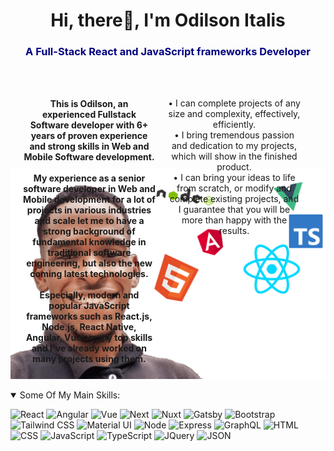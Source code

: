 <h1 align="center">Hi, there👋, I'm Odilson Italis</h1>
<h3 style= "color : #000080" align="center">A Full-Stack React and JavaScript frameworks Developer</h3>

<div style= " margin : 20px; margin-Top : 20px; display : flex; justify-content : center; align-items : center">
        <h4 style = "text-align : center; width : 600px; height : 100px; margin-right : 20px;  transform : translateY(25%)">This is Odilson, an experienced Fullstack Software developer with 6+ years of proven experience and strong skills in Web and Mobile Software development.
        <br/><br />
        My experience as a senior software developer in Web and Mobile development for a lot of projects in various industries and scale let me to have a strong background of fundamental knowledge in traditional software engineering, but also the new coming latest technologies.
        <br/><br />
        Especially, modern and popular JavaScript frameworks such as React.js, Node.js, React Native, Angular, Vue are my top skills and I've already worked on many projects using them.
        <br/><br />
        </h4>
        <p style = "text-align : center; width : 600px; height : 100px; margin-right : 20px;  transform : translateY(25%)">
            • I can complete projects of any size and complexity, effectively, efficiently. <br/>
            • I bring tremendous passion and dedication to my projects, which will show in the finished product. 
            <br/>
            • I can bring your ideas to life from scratch, or modify and complete existing projects, and I guarantee that you will be more than happy with the results.
        </p>
        
</div>

<p align="center">
    <img  width = "550px"  src ="images/me.png"/>
</p>

<details open>
 <summary>Some Of My Main Skills:</summary>

![React](https://img.shields.io/badge/React-20232A?style=for-the-badge&logo=react&logoColor=61DAFB) 
![Angular](https://img.shields.io/badge/Angular-DD0031?style=for-the-badge&logo=angular&logoColor=white) 
![Vue](https://img.shields.io/badge/Vue.js-35495E?style=for-the-badge&logo=vuedotjs&logoColor=4FC08D) 
![Next](https://img.shields.io/badge/next.js-000000?style=for-the-badge&logo=nextdotjs&logoColor=white) 
![Nuxt](https://img.shields.io/badge/nuxt.js-00C58E?style=for-the-badge&logo=nuxtdotjs&logoColor=white) 
![Gatsby](https://img.shields.io/badge/Gatsby-663399?style=for-the-badge&logo=gatsby&logoColor=white) 
![Bootstrap](https://img.shields.io/badge/Bootstrap-563D7C?style=for-the-badge&logo=bootstrap&logoColor=white) 
![Tailwind CSS](https://img.shields.io/badge/Tailwind_CSS-38B2AC?style=for-the-badge&logo=tailwind-css&logoColor=white) 
![Material UI](https://img.shields.io/badge/Material%20UI-007FFF?style=for-the-badge&logo=mui&logoColor=white) 
![Node](https://img.shields.io/badge/Node.js-339933?style=for-the-badge&logo=nodedotjs&logoColor=white)
![Express](https://img.shields.io/badge/Express.js-404D59?style=for-the-badge)
![GraphQL](https://img.shields.io/badge/GraphQl-E10098?style=for-the-badge&logo=graphql&logoColor=white)
![HTML](https://img.shields.io/badge/HTML5-E34F26?style=for-the-badge&logo=html5&logoColor=white) 
![CSS](https://img.shields.io/badge/CSS3-1572B6?style=for-the-badge&logo=css3&logoColor=white) 
![JavaScript](https://img.shields.io/badge/JavaScript-323330?style=for-the-badge&logo=javascript&logoColor=F7DF1E) 
![TypeScript](https://img.shields.io/badge/TypeScript-007ACC?style=for-the-badge&logo=typescript&logoColor=white) 
![JQuery](https://img.shields.io/badge/jQuery-0769AD?style=for-the-badge&logo=jquery&logoColor=white) 
![JSON](https://img.shields.io/badge/json-5E5C5C?style=for-the-badge&logo=json&logoColor=white)

</details>



<div align="left">
</p>
